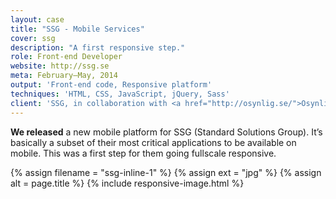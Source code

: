 ```yaml
---
layout: case
title: "SSG - Mobile Services"
cover: ssg
description: "A first responsive step."
role: Front-end Developer
website: http://ssg.se
meta: February–May, 2014
output: 'Front-end code, Responsive platform'
techniques: 'HTML, CSS, JavaScript, jQuery, Sass'
client: 'SSG, in collaboration with <a href="http://osynlig.se/">Osynlig</a> and Masarin'
---
```


**We released** a new mobile platform for SSG (Standard Solutions Group). It’s basically a subset of their most critical applications to be available on mobile. This was a first step for them going fullscale responsive.

{% assign filename =  "ssg-inline-1" %}
{% assign ext = "jpg" %}
{% assign alt = page.title %}
{% include responsive-image.html %}
